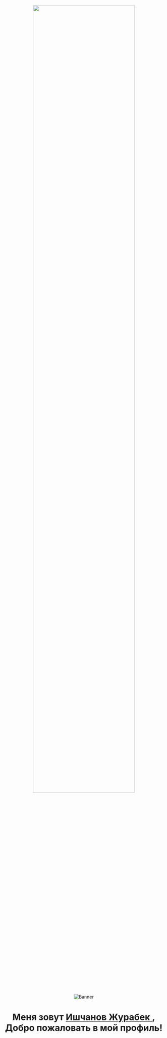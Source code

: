 <div align="center">
<img src="https://readme-typing-svg.demolab.com?font=Inconsolata&weight=500&size=50&duration=4000&pause=300&color=A7A459&center=true&vCenter=true&multiline=true&repeat=false&random=false&width=1300&height=140&lines=Привет+всем!;Вы+попали+в+GIT+ZeQipe%E2%9C%A9" width="80%" />
</div>
<p align="center">
<img src="https://pa1.narvii.com/6900/37d4565180595f86c15cef64b9218feb72761057r1-540-304_hq.gif" alt="Banner">
</p>

<h1 align="center">
  Меня зовут <a href="https://github.com/ZeQipe"> Ишчанов Журабек </a>, <br/>Добро пожаловать в мой профиль!
</h1>
<h1 align="center"></h1>
